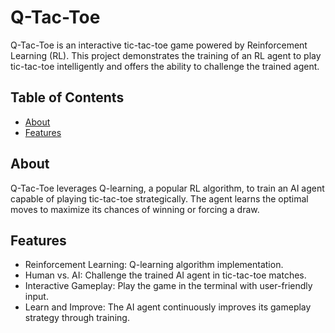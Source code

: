 # Q-Tac-Toe

Q-Tac-Toe is an interactive tic-tac-toe game powered by Reinforcement Learning (RL). This project demonstrates the training of an RL agent to play tic-tac-toe intelligently and offers the ability to challenge the trained agent.

## Table of Contents

- [About](#about)
- [Features](#features)

## About

Q-Tac-Toe leverages Q-learning, a popular RL algorithm, to train an AI agent capable of playing tic-tac-toe strategically. The agent learns the optimal moves to maximize its chances of winning or forcing a draw.

## Features

- Reinforcement Learning: Q-learning algorithm implementation.
- Human vs. AI: Challenge the trained AI agent in tic-tac-toe matches.
- Interactive Gameplay: Play the game in the terminal with user-friendly input.
- Learn and Improve: The AI agent continuously improves its gameplay strategy through training.

